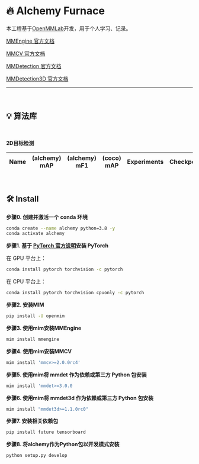 # :fire: Alchemy Furnace
本工程基于[OpenMMLab](https://openmmlab.com/codebase)开发，用于个人学习、记录。

[MMEngine 官方文档](https://mmengine.readthedocs.io/zh-cn/latest/)

[MMCV 官方文档](https://mmcv.readthedocs.io/zh-cn/latest/)

[MMDetection 官方文档](https://mmdetection.readthedocs.io/zh-cn/latest/index.html)

[MMDetection3D 官方文档](https://mmdetection3d.readthedocs.io/zh-cn/latest/get_started.html)

******
&nbsp;
&nbsp;
## :bulb: 算法库
&nbsp;
&emsp;

**2D目标检测**

|   Name    | (alchemy)<br>mAP | (alchemy)<br>mF1 | (coco)<br>mAP |                 Experiments                  | Checkpoint |                    Source Code                    |                   Paper                   |
| :-------: | :--------------: | :--------------: | :-----------: | :------------------------------------------: | :--------: | :-----------------------------------------------: | :---------------------------------------: |



&nbsp;
&nbsp;
## :hammer_and_wrench: Install

**步骤0. 创建并激活一个 conda 环境**

~~~bash
conda create --name alchemy python=3.8 -y
conda activate alchemy
~~~

**步骤1. 基于 [PyTorch 官方说明](https://pytorch.org/get-started/locally/)安装 PyTorch**

在 GPU 平台上：

```bash
conda install pytorch torchvision -c pytorch
```

在 CPU 平台上：

```bash
conda install pytorch torchvision cpuonly -c pytorch
```

**步骤2. 安装MIM**

~~~bash
pip install -U openmim
~~~

**步骤3. 使用mim安装MMEngine**

~~~Bash
mim install mmengine
~~~

**步骤4. 使用mim安装MMCV**

~~~Bash
mim install 'mmcv>=2.0.0rc4'
~~~

**步骤5. 使用mim将 mmdet 作为依赖或第三方 Python 包安装**

~~~Bash
mim install 'mmdet>=3.0.0
~~~

**步骤6. 使用mim将 mmdet3d 作为依赖或第三方 Python 包安装**

~~~Bash
mim install "mmdet3d>=1.1.0rc0"
~~~

**步骤7. 安装相关依赖包**

~~~bash
pip install future tensorboard
~~~

**步骤8. 将alchemy作为Python包以开发模式安装**

~~~bash
python setup.py develop
~~~